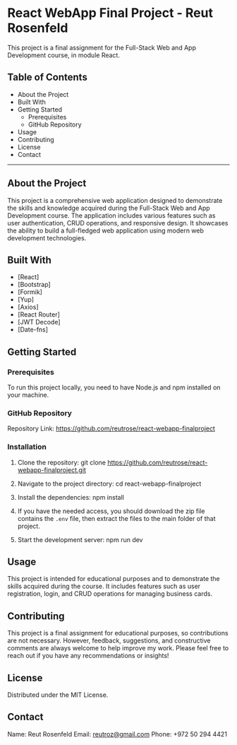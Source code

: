 # React WebApp Final Project - Reut Rosenfeld

This project is a final assignment for the Full-Stack Web and App Development course, in module React.

## Table of Contents

- About the Project
- Built With
- Getting Started
  - Prerequisites
  - GitHub Repository
- Usage
- Contributing
- License
- Contact

---

## About the Project

This project is a comprehensive web application designed to demonstrate the skills and knowledge acquired during the Full-Stack Web and App Development course. The application includes various features such as user authentication, CRUD operations, and responsive design. It showcases the ability to build a full-fledged web application using modern web development technologies.

## Built With

- [React]
- [Bootstrap]
- [Formik]
- [Yup]
- [Axios]
- [React Router]
- [JWT Decode]
- [Date-fns]

## Getting Started

### Prerequisites

To run this project locally, you need to have Node.js and npm installed on your machine.

### GitHub Repository

Repository Link: https://github.com/reutrose/react-webapp-finalproject

### Installation

1. Clone the repository:
   git clone https://github.com/reutrose/react-webapp-finalproject.git

2. Navigate to the project directory:
   cd react-webapp-finalproject

3. Install the dependencies:
   npm install

4. If you have the needed access, you should download the zip file contains the `.env` file, then extract the files to the main folder of that project.

5. Start the development server:
   npm run dev

## Usage

This project is intended for educational purposes and to demonstrate the skills acquired during the course. It includes features such as user registration, login, and CRUD operations for managing business cards.

## Contributing

This project is a final assignment for educational purposes, so contributions are not necessary. However, feedback, suggestions, and constructive comments are always welcome to help improve my work. Please feel free to reach out if you have any recommendations or insights!

## License

Distributed under the MIT License.

## Contact

Name: Reut Rosenfeld
Email: reutroz@gmail.com
Phone: +972 50 294 4421
